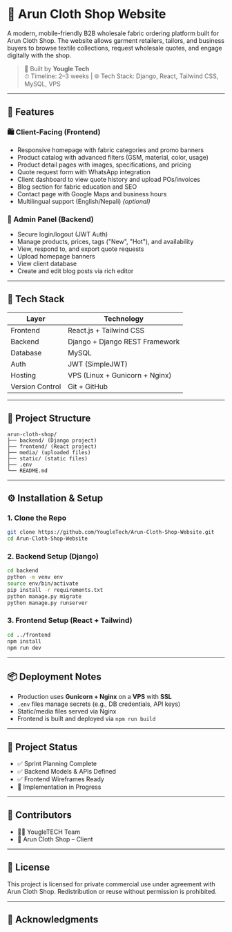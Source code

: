 
# 🧵 Arun Cloth Shop Website

A modern, mobile-friendly B2B wholesale fabric ordering platform built for Arun Cloth Shop. The website allows garment retailers, tailors, and business buyers to browse textile collections, request wholesale quotes, and engage digitally with the shop.

> 🔧 Built by **Yougle Tech**  
>  ⏱ Timeline: 2–3 weeks | 🌐 Tech Stack: Django, React, Tailwind CSS, MySQL, VPS

---

## 🚀 Features

### 🛍️ Client-Facing (Frontend)
- Responsive homepage with fabric categories and promo banners
- Product catalog with advanced filters (GSM, material, color, usage)
- Product detail pages with images, specifications, and pricing
- Quote request form with WhatsApp integration
- Client dashboard to view quote history and upload POs/invoices
- Blog section for fabric education and SEO
- Contact page with Google Maps and business hours
- Multilingual support (English/Nepali) *(optional)*

### 🔧 Admin Panel (Backend)
- Secure login/logout (JWT Auth)
- Manage products, prices, tags ("New", "Hot"), and availability
- View, respond to, and export quote requests
- Upload homepage banners
- View client database
- Create and edit blog posts via rich editor

---

## 🧰 Tech Stack

| Layer         | Technology         |
|---------------|--------------------|
| Frontend      | React.js + Tailwind CSS |
| Backend       | Django + Django REST Framework |
| Database      | MySQL              |
| Auth          | JWT (SimpleJWT)    |
| Hosting       | VPS (Linux + Gunicorn + Nginx) |
| Version Control | Git + GitHub     |

---

## 📁 Project Structure

```
arun-cloth-shop/
├── backend/ (Django project)
├── frontend/ (React project)
├── media/ (uploaded files)
├── static/ (static files)
├── .env
└── README.md
```

---

## ⚙️ Installation & Setup

### 1. Clone the Repo
```bash
git clone https://github.com/YougleTech/Arun-Cloth-Shop-Website.git
cd Arun-Cloth-Shop-Website
```

### 2. Backend Setup (Django)
```bash
cd backend
python -m venv env
source env/bin/activate
pip install -r requirements.txt
python manage.py migrate
python manage.py runserver
```

### 3. Frontend Setup (React + Tailwind)
```bash
cd ../frontend
npm install
npm run dev
```

---

## 📦 Deployment Notes

- Production uses **Gunicorn + Nginx** on a **VPS** with **SSL**
- `.env` files manage secrets (e.g., DB credentials, API keys)
- Static/media files served via Nginx
- Frontend is built and deployed via `npm run build`

---

## 📌 Project Status

- ✅ Sprint Planning Complete
- ✅ Backend Models & APIs Defined
- ✅ Frontend Wireframes Ready
- 🚧 Implementation in Progress

---

## 👥 Contributors

- 👨‍💻 YougleTECH Team
- 👔 Arun Cloth Shop – Client

---

## 📄 License

This project is licensed for private commercial use under agreement with Arun Cloth Shop. Redistribution or reuse without permission is prohibited.

---

## 🙌 Acknowledgments

